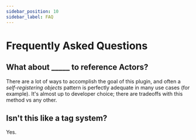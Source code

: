 ```yaml
---
sidebar_position: 10
sidebar_label: FAQ
---
```


# Frequently Asked Questions

## What about _____ to reference Actors?

There are a lot of ways to accomplish the goal of this plugin, and often a *self-registering objects* pattern is perfectly adequate in many use cases (for example).  It's almost up to developer choice; there are tradeoffs with this method vs any other. 

## Isn't this like a tag system?

Yes.